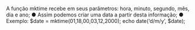 A função mktime recebe em seus parâmetros: hora, minuto, segundo, mês, dia e ano; ● Assim podemos criar uma data a partir desta informação; ● Exemplo: $date = mktime(01,18,00,03,12,2000); echo date(‘d/m/y’, $date);